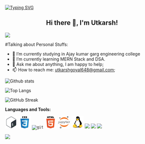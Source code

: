 <!-- ### Hi 👋 I am Utkarsh Goyal , a Computer Science Engineer to solve real world problems.✨
![This is an image](https://myoctocat.com/assets/images/base-octocat.svg)
![Github stats](https://github-readme-stats.vercel.app/api?username=ayushigoyal2840&theme=highcontrast&show_icons=true&count_private=true)
![Top Languages Card](https://github-readme-stats.vercel.app/api/top-langs/?username=ayushigoyal2840) -->
<!--
**Utkarsh9june/Utkarsh9june** is a ✨ _special_ ✨ repository because its `README.md` (this file) appears on your GitHub profile.
Here are some ideas to get you started:
- 🔭 I’m currently working on ...
- 🌱 I’m currently learning ...
- 👯 I’m looking to collaborate on ...
- 🤔 I’m looking for help with ...
- 💬 Ask me about ...
- 📫 How to reach me: ...
- 😄 Pronouns: ...
- ⚡ Fun fact: ...
-->



[![Typing SVG](https://readme-typing-svg.herokuapp.com?multiline=true&width=500&lines=Full+Stack+Developer|DSA+Enthusiast|Competitive+Programmer.++++++++++)](https://git.io/typing-svg)

<p align="center">

</p>  
<h2 align="center">Hi there 👋, I'm Utkarsh!</h2>


<a href="https://www.linkedin.com/in/utkarsh-goyal-83339a191/" target="blank"><img align="center" src="https://img.shields.io/badge/LinkedIn-UtkarshGoyal-blue">  </a> 

#Talking about Personal Stuffs:
- 🔭 I’m currently studying in Ajay kumar garg engineering college
- 🌱 I’m currently learning MERN Stack and DSA.
- 💬 Ask me about anything, I am happy to help;
- 📫 How to reach me: utkarshgoyal648@gmail.com;


![Github stats](https://github-readme-stats.vercel.app/api?username=Utkarsh9june&theme=highcontrast&show_icons=true&count_private=true)


![Top Langs](https://github-readme-stats.vercel.app/api/top-langs/?username=Utkarsh9june&layout=compact)

![GitHub Streak](https://github-readme-streak-stats.herokuapp.com?user=Utkarsh9june&theme=neon-palenight&hide_border=true)




**Languages and Tools:**  

<code><img src="https://raw.githubusercontent.com/devicons/devicon/master/icons/bash/bash-original.svg" alt="bash" width="40" height="40"/></code>
<code><img src="https://raw.githubusercontent.com/devicons/devicon/master/icons/css3/css3-original-wordmark.svg" alt="css3" width="40" height="40"/></code>
<code><img src="https://www.vectorlogo.zone/logos/git-scm/git-scm-icon.svg" alt="git" width="40" height="40"/></code>
<code><img src="https://raw.githubusercontent.com/devicons/devicon/master/icons/html5/html5-original-wordmark.svg" alt="html5" width="40" height="40"/></code>
<code><img src="https://raw.githubusercontent.com/devicons/devicon/master/icons/jupyter/jupyter-original-wordmark.svg" alt="Jupyter" width="40" height="40"/></code>
<code><img src="https://raw.githubusercontent.com/devicons/devicon/master/icons/linux/linux-original.svg" alt="linux" width="40" height="40"/></code>
<code><img height="40" src="https://raw.githubusercontent.com/shinokada/shinokada/master/assets/python.png"></code>
<code><img height="40" src="https://raw.githubusercontent.com/shinokada/shinokada/master/assets/javascript.png"></code>
<code><img height="40" src="https://raw.githubusercontent.com/shinokada/shinokada/master/assets/visual-studio-code.png"></code>


![](https://komarev.com/ghpvc/?username=Utkarsh9june)
